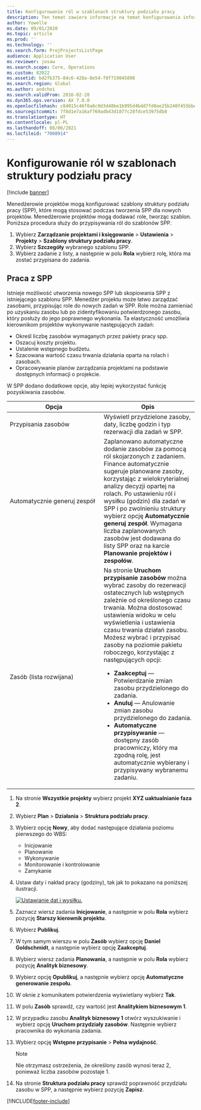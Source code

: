 ```yaml
---
title: Konfigurowanie ról w szablonach struktury podziału pracy
description: Ten temat zawiera informacje na temat konfigurowania informacji o rolach w szablonach struktury podziału pracy.
author: Yowelle
ms.date: 09/01/2020
ms.topic: article
ms.prod: ''
ms.technology: ''
ms.search.form: ProjProjectsListPage
audience: Application User
ms.reviewer: josaw
ms.search.scope: Core, Operations
ms.custom: 82022
ms.assetid: bd2fb375-84c6-428a-8e54-f0f719045898
ms.search.region: Global
ms.author: andchoi
ms.search.validFrom: 2016-02-28
ms.dyn365.ops.version: AX 7.0.0
ms.openlocfilehash: c84015c46f0a8c9d3d48be1b995d4bdd7fd8ee25b240f455bbe2031f42adc0f5
ms.sourcegitcommit: 7f8d1e7a16af769adb43d1877c28fdce53975db8
ms.translationtype: HT
ms.contentlocale: pl-PL
ms.lasthandoff: 08/06/2021
ms.locfileid: "7008914"
---
```

# <a name="set-up-roles-on-work-breakdown-structure-templates"></a>Konfigurowanie ról w szablonach struktury podziału pracy

[!include [banner](../includes/banner.md)]

Menedżerowie projektów mogą konfigurować szablony struktury podziału pracy (SPP), które mogą stosować podczas tworzenia SPP dla nowych projektów. Menedżerowie projektów mogą dodawać role, tworząc szablon. Poniższa procedura służy do przypisywania ról do szablonów SPP.

1. Wybierz **Zarządzanie projektami i księgowanie** > **Ustawienia** > **Projekty** > **Szablony struktury podziału pracy**.
2. Wybierz **Szczegóły** wybranego szablonu SPP.
3. Wybierz zadanie z listy, a następnie w polu **Rola** wybierz rolę, która ma zostać przypisana do zadania.

## <a name="work-with-a-wbs"></a>Praca z SPP

Istnieje możliwość utworzenia nowego SPP lub skopiowania SPP z istniejącego szablonu SPP. Menedżer projektu może łatwo zarządzać zasobami, przypisując role do nowych zadań w SPP. Role można zamieniać po uzyskaniu zasobu lub po zidentyfikowaniu potwierdzonego zasobu, który posłuży do jego poprawnego wykonania. Ta elastyczność umożliwia kierownikom projektów wykonywanie następujących zadań:

- Określ liczbę zasobów wymaganych przez pakiety pracy spp.
- Oszacuj koszty projektu.
- Ustalenie wstępnego budżetu.
- Szacowana wartość czasu trwania działania oparta na rolach i zasobach.
- Opracowywanie planów zarządzania projektami na podstawie dostępnych informacji o projekcie.

W SPP dodano dodatkowe opcje, aby lepiej wykorzystać funkcję pozyskiwania zasobów.

<table>
<colgroup>
<col width="50%" />
<col width="50%" />
</colgroup>
<thead>
<tr class="header">
<th>Opcja</th>
<th>Opis</th>
</tr>
</thead>
<tbody>
<tr class="odd">
<td>Przypisania zasobów</td>
<td>Wyświetl przydzielone zasoby, daty, liczbę godzin i typ rezerwacji dla zadań w SPP.</td>
</tr>
<tr class="even">
<td>Automatycznie generuj zespół</td>
<td>Zaplanowano automatyczne dodanie zasobów za pomocą ról skojarzonych z zadaniem. Finance automatycznie sugeruje planowane zasoby, korzystając z wielokryterialnej analizy decyzji opartej na rolach. Po ustawieniu ról i wysiłku (godzin) dla zadań w SPP i po zwolnieniu struktury wybierz opcję <strong>Automatycznie generuj zespół</strong>. Wymagana liczba zaplanowanych zasobów jest dodawana do listy SPP oraz na karcie <strong>Planowanie projektów i zespołów</strong>.</td>
</tr>
<tr class="odd">
<td>Zasób (lista rozwijana)</td>
<td>Na stronie <strong>Uruchom przypisanie zasobów</strong> można wybrać zasoby do rezerwacji ostatecznych lub wstępnych zależnie od określonego czasu trwania. Można dostosować ustawienia widoku w celu wyświetlenia i ustawienia czasu trwania działań zasobu. Możesz wybrać i przypisać zasoby na poziomie pakietu roboczego, korzystając z następujących opcji:
<ul>
<li><strong>Zaakceptuj</strong> — Potwierdzanie zmian zasobu przydzielonego do zadania.</li>
<li><strong>Anuluj</strong> — Anulowanie zmian zasobu przydzielonego do zadania.</li>
<li><strong>Automatyczne przypisywanie</strong> — dostępny zasób pracowniczy, który ma zgodną rolę, jest automatycznie wybierany i przypisywany wybranemu zadaniu.</li>
</ul></td>
</tr>
</tbody>
</table>

1. Na stronie **Wszystkie projekty** wybierz projekt **XYZ uaktualnianie faza 2**.
2. Wybierz **Plan** > **Działania** > **Struktura podziału pracy**.
3. Wybierz opcję **Nowy**, aby dodać następujące działania poziomu pierwszego do WBS:

    - Inicjowanie
    - Planowanie
    - Wykonywanie
    - Monitorowanie i kontrolowanie
    - Zamykanie

4. Ustaw daty i nakład pracy (godziny), tak jak to pokazano na poniższej ilustracji.

    [![Ustawianie dat i wysiłku.](./media/projectresourcing10.jpg)](./media/projectresourcing10.jpg)

5. Zaznacz wiersz zadania **Inicjowanie**, a następnie w polu **Rola** wybierz pozycję **Starszy kierownik projektu**.
6. Wybierz **Publikuj**.
7. W tym samym wierszu w polu **Zasób** wybierz opcję **Daniel Goldschmidt**, a następnie wybierz opcję **Zaakceptuj**.
8. Wybierz wiersz zadania **Planowania**, a następnie w polu **Rola** wybierz pozycję **Analityk biznesowy**.
9. Wybierz opcję **Opublikuj**, a następnie wybierz opcję **Automatyczne generowanie zespołu**.
10. W oknie z komunikatem potwierdzenia wyświetlany wybierz **Tak**.
11. W polu **Zasób** sprawdź, czy wartość jest **Analitykiem biznesowym 1**.
12. W przypadku zasobu **Analityk biznesowy 1** otwórz wyszukiwanie i wybierz opcję **Uruchom przydziały zasobów**. Następnie wybierz pracownika do wykonania zadania.
13. Wybierz opcję **Wstępne przypisanie** &gt; **Pełna wydajność**.

    > [!NOTE] 
    > Nie otrzymasz ostrzeżenia, że określony zasób wynosi teraz 2, ponieważ liczba zasobów pozostaje 1.

14. Na stronie **Struktura podziału pracy** sprawdź poprawność przydziału zasobu w SPP, a następnie wybierz pozycję **Zapisz**.


[!INCLUDE[footer-include](../includes/footer-banner.md)]